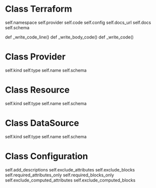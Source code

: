 # Class Terraform

self.namespace
self.provider
self.code
self.config
self.docs_url
self.docs
self.schema

def _write_code_line()
def _write_body_code()
def _write_code()

# Class Provider

self.kind
self.type
self.name
self.schema

# Class Resource

self.kind
self.type
self.name
self.schema

# Class DataSource

self.kind
self.type
self.name
self.schema

# Class Configuration

self.add_descriptions
self.exclude_attributes
self.exclude_blocks
self.required_attributes_only
self.required_blocks_only
self.exclude_computed_attributes
self.exclude_computed_blocks